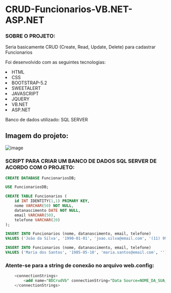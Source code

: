 # CRUD-Funcionarios-VB.NET-ASP.NET

### SOBRE O PROJETO:
<p>Seria basicamente CRUD (Create, Read, Update, Delete) para cadastrar Funcionarios</p>
<p>Foi desenvolvido com as seguintes tecnologias:</p>
<li>HTML</li>
<li>CSS</li>
<li>BOOTSTRAP-5.2</li>
<li>SWEETALERT</li>
<li>JAVASCRIPT</li>
<li>JQUERY</li>
<li>VB.NET</li>
<li>ASP.NET</li>
<p>Banco de dados utilizado: SQL SERVER</p>

## Imagem do projeto:
![image](https://user-images.githubusercontent.com/39166422/235807298-cd9db46b-b54d-429a-8e97-7034b841d167.png)


### SCRIPT PARA CRIAR UM BANCO DE DADOS SQL SERVER DE ACORDO COM O PROJETO:

```sql
CREATE DATABASE FuncionariosDB;

USE FuncionariosDB;

CREATE TABLE Funcionarios (
    id INT IDENTITY(1,1) PRIMARY KEY,
    nome VARCHAR(50) NOT NULL,
    datanascimento DATE NOT NULL,
    email VARCHAR(50),
    telefone VARCHAR(20)
);

INSERT INTO Funcionarios (nome, datanascimento, email, telefone) 
VALUES ('João da Silva', '1990-01-01', 'joao.silva@email.com', '(11) 9999-9999');

INSERT INTO Funcionarios (nome, datanascimento, email, telefone) 
VALUES ('Maria dos Santos', '1985-05-10', 'maria.santos@email.com', '');


```
### Atente-se para a string de conexão no arquivo web.config:
```sql
	<connectionStrings>
		<add name="BDCrudVb" connectionString="Data Source=NOME_DA_SUA_INSTANCIA;Initial Catalog=FuncionariosDB;Integrated Security=True"/>
	</connectionStrings>
